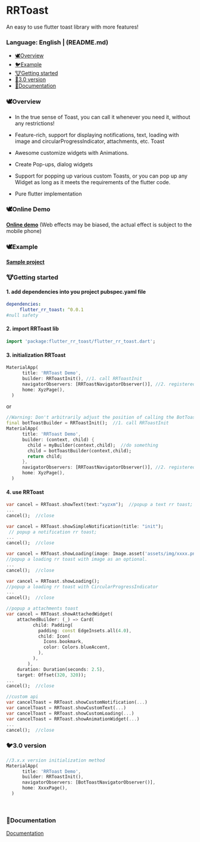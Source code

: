 RRToast 
========= 
An easy to use flutter toast library with more features!

### Language: English | (README.md)

* [🕊️Overview](#Overview)
* [🐦Example](#Example)
* [🐮Getting started](#Getting-started) 
* [🦅3.0 version](#30-version)
* [📃Documentation](#Documentation) 

###  🕊️Overview

- In the true sense of Toast, you can call it whenever you need it, without any restrictions! 

- Feature-rich, support for displaying notifications, text, loading with image and circularProgressIndicator, attachments, etc. Toast

- Awesome customize widgets with Animations.

- Create Pop-ups, dialog widgets

- Support for popping up various custom Toasts, or you can pop up any Widget as long as it meets the requirements of the flutter code.

- Pure flutter implementation


### 🕊️Online Demo

**[Online demo](https://github.com/Ritikrai09/flutter_rr_toast/#/)** (Web effects may be biased, the actual effect is subject to the mobile phone)

### 🕊️Example
**[Sample project](example)**

### 🐮Getting started

#### 1. add dependencies into you project pubspec.yaml file
``` yaml
dependencies:
     flutter_rr_toast: ^0.0.1 
#null safety
```

#### 2. import RRToast lib
``` dart
import 'package:flutter_rr_toast/flutter_rr_toast.dart';
```

#### 3. initialization RRToast
``` dart
MaterialApp(
      title: 'RRToast Demo',
      builder: RRToastInit(), //1. call RRToastInit
      navigatorObservers: [RRToastNavigatorObserver()], //2. registered route observer
      home: XyzPage(),
  )
```
or
``` dart
//Warning: Don't arbitrarily adjust the position of calling the BotToastInit function 
final botToastBuilder = RRToastInit();  //1. call RRToastInit 
MaterialApp(
      title: 'RRToast Demo',
      builder: (context, child) {
        child = myBuilder(context,child);  //do something
        child = botToastBuilder(context,child); 
        return child;
      }, 
      navigatorObservers: [RRToastNavigatorObserver()], //2. registered route observer
      home: XyzPage(),
  )
```

#### 4. use RRToast
``` dart code
var cancel = RRToast.showText(text:"xyzxm");  //popup a text rr toast;
...
cancel();  //close
```

```dart code
var cancel = RRToast.showSimpleNotification(title: "init");
 // popup a notification rr toast;
...
cancel();  //close
```

```dart
var cancel = RRToast.showLoading(image: Image.asset('assets/img/xxxx.png')); 
//popup a loading rr toast with image as an optional.
...
cancel();  //close
```

```dart
var cancel = RRToast.showLoading(); 
//popup a loading rr toast with CircularProgressIndicator
...
cancel();  //close
```

```dart
//popup a attachments toast
var cancel = RRToast.showAttachedWidget(
    attachedBuilder: (_) => Card(
          child: Padding(
            padding: const EdgeInsets.all(4.0),
            child: Icon(
              Icons.bookmark,
              color: Colors.blueAccent,
            ),
          ),
        ),
    duration: Duration(seconds: 2.5),
    target: Offset(320, 320));
...
cancel();  //close
```

```dart
//custom api
var cancelToast = RRToast.showCustomNotification(...)
var cancelToast = RRToast.showCustomText(...)
var cancelToast = RRToast.showCustomLoading(...)
var cancelToast = RRToast.showAnimationWidget(...)
...
cancel();  //close
```

### 🐦3.0 version

``` dart
//3.x.x version initialization method
MaterialApp(
      title: 'RRToast Demo',
      builder: RRToastInit(), 
      navigatorObservers: [BotToastNavigatorObserver()],
      home: XxxxPage(),
  )
```


<br>


###  📃Documentation
[Documentation](API.md)



